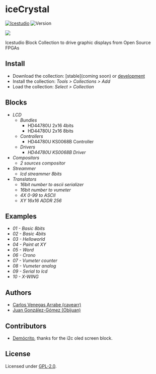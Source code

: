 # iceCrystal

[![Icestudio](https://img.shields.io/badge/collection-icestudio-blue.svg)](https://github.com/FPGAwars/icestudio)
![Version](https://img.shields.io/badge/version-v1.0.0-orange.svg)

![](https://github.com/cavearr/icecrystal/raw/master/assets/icons/icecrystal-logo.png)

Icestudio Block Collection to drive graphic displays from Open Source FPGAs


## Install

* Download the collection: [stable](coming soon) or [development](https://github.com/cavearr/icecrystal/archive/master.zip)
* Install the collection: *Tools > Collections > Add*
* Load the collection: *Select > Collection*

## Blocks
* *LCD*
  * *Bundles*
    * HD44780U 2x16 4bits
    * HD44780U 2x16 8bits
  * *Controllers*
    * HD44780U KS0068B Controller
  * *Drivers*
    * *HD44780U KS0068B Driver*
* *Compositors*
  * *2 sources compositor*
* *Streammer*
  * *lcd streammer 8bits*
* *Translators*
  * *16bit number to ascii serializer*
  * *16bit number to vumeter*
  * *4X 0-99 to ASCII*
  * *XY 16x16 ADDR 256*
     
## Examples
* *01 - Basic 8bits*
* *02 - Basic 4bits*
* *03 - Helloworld*
* *04 - Paint at XY*	
* *05 - Word*
* *06 - Crono*
* *07 - Vumeter counter*
* *08 - Vumeter analog*	
* *09 - Serial to lcd*
* *10 - X-WING*
   

## Authors
* [Carlos Venegas Arrabe (cavearr)](https://github.com/cavearr)
* [Juan González-Gómez (Obijuan)](https://github.com/Obijuan)

## Contributors
* [Demócrito](https://github.com/Democrito), thanks for the i2c oled screen block.

## License

Licensed under [GPL-2.0](https://opensource.org/licenses/GPL-2.0).




